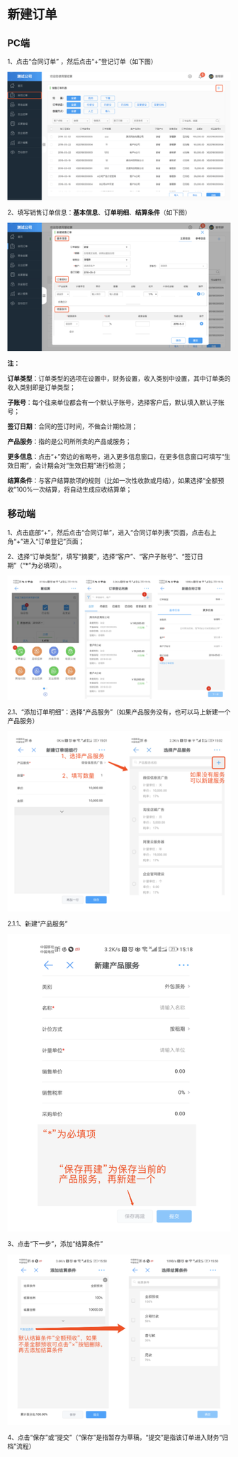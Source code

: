 # 新建订单

## PC端

1、点击“合同订单” ，然后点击“+”登记订单（如下图）

![](/img/WX20180503-190904@2x.png)

2、填写销售订单信息：**基本信息**、**订单明细**、**结算条件**（如下图）

![](/img/WX20180503-191339@2x.png)

**注：**

**订单类型**：订单类型的选项在设置中，财务设置，收入类别中设置，其中订单类的收入类别即是订单类型；

**子账号**：每个往来单位都会有一个默认子账号，选择客户后，默认填入默认子账号；

**签订日期**：合同的签订时间，不做会计期检测；

**产品服务**：指的是公司所所卖的产品或服务；

**更多信息**：点击“+”旁边的省略号，进入更多信息窗口，在更多信息窗口可填写“生效日期”，会计期会对“生效日期”进行检测；

**结算条件**：与客户结算款项的规则（比如一次性收款或月结），如果选择“全额预收”100%一次结算，将自动生成应收结算单；


## 移动端

<p>1、点击底部“+”，然后点击“合同订单”，进入“合同订单列表”页面，点击右上角“+”进入“订单登记”页面；</p>
<p>2、选择“订单类型”，填写“摘要”，选择“客户”、“客户子账号”、“签订日期”（“*”为必填项）。</p>

![](/assets/xin_jian_ding_dan_3.png)

<p>2.1、“添加订单明细”：选择“产品服务”（如果产品服务没有，也可以马上新建一个产品服务）</p>

![](/assets/ding_dan_ming_xi.png)

2.1.1、新建“产品服务”

![](/assets/xin_jian_chan_pin.png)

3、点击“下一步”，添加“结算条件”

![](/assets/tian_jia_jie_suan_tiao_jian.png)

4、点击“保存”或“提交”（“保存”是指暂存为草稿，“提交”是指该订单进入财务“归档”流程）